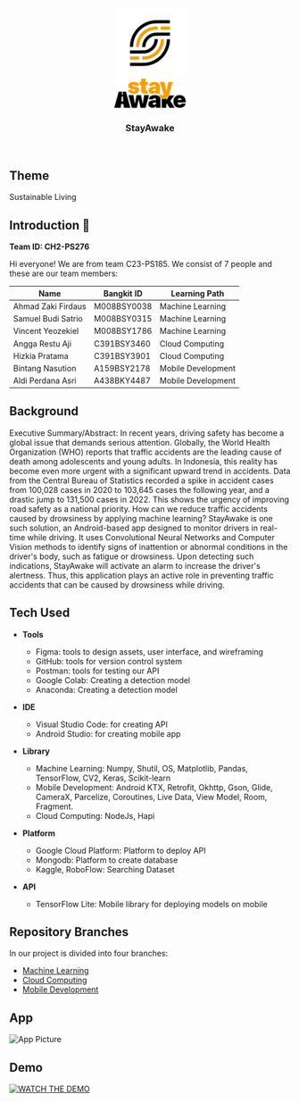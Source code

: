 <div align="center">
	<img src="https://github.com/aldiiperdanaa/stayawake/blob/master/LogoStayAwake.png" width="128" />
	<h3 align="center">StayAwake</h3>
	<p align="center">
		<br>
	</p>
</div>

## Theme 
Sustainable Living 

## Introduction 👋
**Team ID: CH2-PS276**

Hi everyone! We are from team C23-PS185. We consist of 7 people and these are our team members:

|Name|Bangkit ID|Learning Path|
|--|--|--|
|Ahmad Zaki Firdaus|M008BSY0038|Machine Learning|
|Samuel Budi Satrio|M008BSY0315|Machine Learning|
|Vincent Yeozekiel|M008BSY1786|Machine Learning|
|Angga Restu Aji|C391BSY3460|Cloud Computing|
|Hizkia Pratama|C391BSY3901|Cloud Computing|
|Bintang Nasution|A159BSY2178|Mobile Development|
|Aldi Perdana Asri|A438BKY4487|Mobile Development|

## Background
Executive Summary/Abstract:
In recent years, driving safety has become a global issue that demands serious attention. Globally, the World Health Organization (WHO) reports that traffic accidents are the leading cause of death among adolescents and young adults. In Indonesia, this reality has become even more urgent with a significant upward trend in accidents. Data from the Central Bureau of Statistics recorded a spike in accident cases from 100,028 cases in 2020 to 103,645 cases the following year, and a drastic jump to 131,500 cases in 2022. This shows the urgency of improving road safety as a national priority. 
How can we reduce traffic accidents caused by drowsiness by applying machine learning? StayAwake is one such solution, an Android-based app designed to monitor drivers in real-time while driving. It uses Convolutional Neural Networks and Computer Vision methods to identify signs of inattention or abnormal conditions in the driver's body, such as fatigue or drowsiness. Upon detecting such indications, StayAwake will activate an alarm to increase the driver's alertness. Thus, this application plays an active role in preventing traffic accidents that can be caused by drowsiness while driving.

## Tech Used
- **Tools**
  - Figma: tools to design assets, user interface, and wireframing
  - GitHub: tools for version control system
  - Postman: tools for testing our API
  - Google Colab: Creating a detection model
  - Anaconda: Creating a detection model

- **IDE**
  - Visual Studio Code: for creating API
  - Android Studio: for creating mobile app

- **Library**
  - Machine Learning: Numpy, Shutil, OS, Matplotlib, Pandas, TensorFlow, CV2, Keras, Scikit-learn
  - Mobile Development: Android KTX, Retrofit, Okhttp, Gson, Glide, CameraX, Parcelize, Coroutines, Live Data, View Model, Room, Fragment.
  - Cloud Computing: NodeJs, Hapi

- **Platform**
  - Google Cloud Platform: Platform to deploy API
  - Mongodb: Platform to create database
  - Kaggle, RoboFlow: Searching Dataset

- **API**
  - TensorFlow Lite: Mobile library for deploying models on mobile

## Repository Branches
In our project is divided into four branches:
  - [Machine Learning](https://github.com/aldiiperdanaa/stayawake/tree/Fixed_MachineLearning)
  - [Cloud Computing](https://github.com/aldiiperdanaa/stayawake/tree/Cloud-Computing)
  - [Mobile Development](https://github.com/aldiiperdanaa/stayawake/tree/master)



## App
![App Picture](https://github.com/aldiiperdanaa/stayawake/assets/99483981/13bd627f-35aa-4949-8458-b2e8307cb5d1)

## Demo
[![WATCH THE DEMO](https://img.youtube.com/vi/c3nM1swCJRQ/0.jpg)](https://youtu.be/c3nM1swCJRQ)




